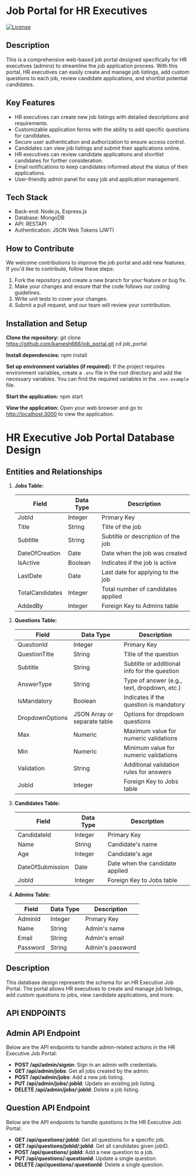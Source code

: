 # Job Portal for HR Executives

[![License](https://img.shields.io/badge/license-MIT-blue.svg)](https://opensource.org/licenses/MIT)

## Description

This is a comprehensive web-based job portal designed specifically for HR executives (admins) to streamline the job application process. With this portal, HR executives can easily create and manage job listings, add custom questions to each job, review candidate applications, and shortlist potential candidates.

## Key Features

- HR executives can create new job listings with detailed descriptions and requirements.
- Customizable application forms with the ability to add specific questions for candidates.
- Secure user authentication and authorization to ensure access control.
- Candidates can view job listings and submit their applications online.
- HR executives can review candidate applications and shortlist candidates for further consideration.
- Email notifications to keep candidates informed about the status of their applications.
- User-friendly admin panel for easy job and application management.

## Tech Stack

- Back-end: Node.js, Express.js
- Database: MongoDB
- API: RESTAPI
- Authentication: JSON Web Tokens (JWT)

## How to Contribute

We welcome contributions to improve the job portal and add new features. If you'd like to contribute, follow these steps:

1. Fork the repository and create a new branch for your feature or bug fix.
2. Make your changes and ensure that the code follows our coding guidelines.
3. Write unit tests to cover your changes.
4. Submit a pull request, and our team will review your contribution.

## Installation and Setup
 **Clone the repository:**
 git clone https://github.com/kamesh666/job_portal.git
cd job_portal

**Install dependencies:**
npm install

 **Set up environment variables (if required):**
If the project requires environment variables, create a `.env` file in the root directory and add the necessary variables. You can find the required variables in the `.env.example` file.

 **Start the application:**
 npm start

 **View the application:**
Open your web browser and go to [http://localhost:3000](http://localhost:3000) to view the application.

# HR Executive Job Portal Database Design

## Entities and Relationships

1. **Jobs Table:**

   | Field         | Data Type | Description                          |
   |---------------|-----------|--------------------------------------|
   | JobId         | Integer   | Primary Key                          |
   | Title         | String    | Title of the job                     |
   | Subtitle      | String    | Subtitle or description of the job   |
   | DateOfCreation| Date      | Date when the job was created        |
   | IsActive      | Boolean   | Indicates if the job is active       |
   | LastDate      | Date      | Last date for applying to the job    |
   | TotalCandidates | Integer | Total number of candidates applied   |
   | AddedBy       | Integer   | Foreign Key to Admins table          |

2. **Questions Table:**

   | Field         | Data Type | Description                               |
   |---------------|-----------|-------------------------------------------|
   | QuestionId    | Integer   | Primary Key                               |
   | QuestionTitle | String    | Title of the question                     |
   | Subtitle      | String    | Subtitle or additional info for the question |
   | AnswerType    | String    | Type of answer (e.g., text, dropdown, etc.)   |
   | IsMandatory   | Boolean   | Indicates if the question is mandatory  |
   | DropdownOptions | JSON Array or separate table | Options for dropdown questions |
   | Max           | Numeric   | Maximum value for numeric validations    |
   | Min           | Numeric   | Minimum value for numeric validations    |
   | Validation    | String    | Additional validation rules for answers  |
   | JobId         | Integer   | Foreign Key to Jobs table                 |

3. **Candidates Table:**

   | Field         | Data Type | Description                               |
   |---------------|-----------|-------------------------------------------|
   | CandidateId   | Integer   | Primary Key                               |
   | Name          | String    | Candidate's name                          |
   | Age           | Integer   | Candidate's age                           |
   | DateOfSubmission | Date   | Date when the candidate applied           |
   | JobId         | Integer   | Foreign Key to Jobs table                 |

4. **Admins Table:**

   | Field         | Data Type | Description                               |
   |---------------|-----------|-------------------------------------------|
   | AdminId       | Integer   | Primary Key                               |
   | Name          | String    | Admin's name                              |
   | Email         | String    | Admin's email                             |
   | Password      | String    | Admin's password                          |

## Description

This database design represents the schema for an HR Executive Job Portal. The portal allows HR executives to create and manage job listings, add custom questions to jobs, view candidate applications, and more.

## API ENDPOINTS

## Admin API Endpoint

Below are the API endpoints to handle admin-related actions in the HR Executive Job Portal:

- **POST /api/admin/signin**: Sign in an admin with credentials.
- **GET /api/admin/jobs**: Get all jobs created by the admin.
- **POST /api/admin/jobs**: Add a new job listing.
- **PUT /api/admin/jobs/:jobId**: Update an existing job listing.
- **DELETE /api/admin/jobs/:jobId**: Delete a job listing.
## Question API Endpoint

Below are the API endpoints to handle questions in the HR Executive Job Portal:

- **GET /api/questions/:jobId**: Get all questions for a specific job.
- **GET /api/questions/jobId/:jobId**: Get all candidates given jobID.
- **POST /api/questions/:jobId**: Add a new question to a job.
- **PUT /api/questions/:questionId**: Update a single question.
- **DELETE /api/questions/:questionId**: Delete a single question.
